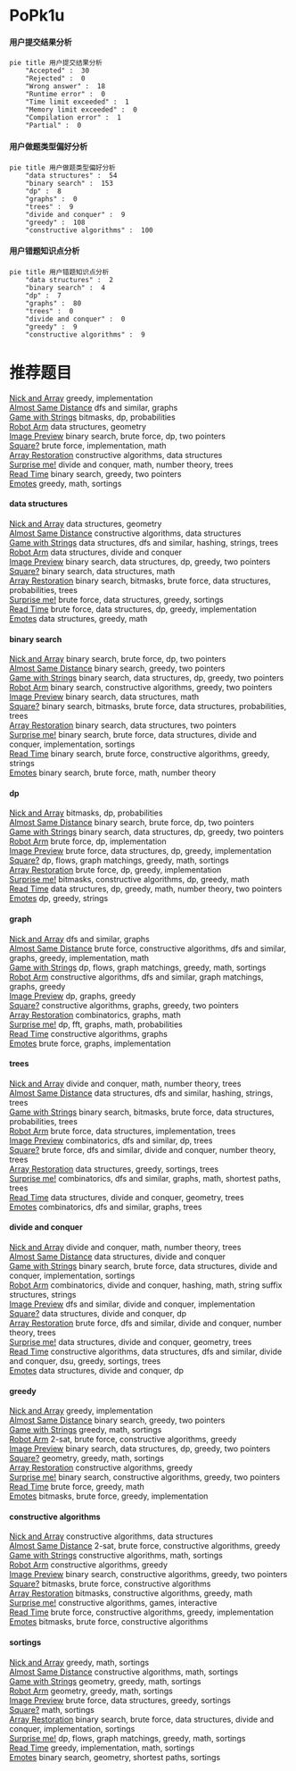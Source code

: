 # PoPk1u
<!-- tabs:start -->
#### **用户提交结果分析**

```mermaid
pie title 用户提交结果分析
    "Accepted" :  30
    "Rejected" :  0
    "Wrong answer" :  18
    "Runtime error" :  0
    "Time limit exceeded" :  1
    "Memory limit exceeded" :  0
    "Compilation error" :  1
    "Partial" :  0
```
#### **用户做题类型偏好分析**

```mermaid
pie title 用户做题类型偏好分析
    "data structures" :  54
    "binary search" :  153
    "dp" :  8
    "graphs" :  0
    "trees" :  9
    "divide and conquer" :  9
    "greedy" :  108
    "constructive algorithms" :  100
```
#### **用户错题知识点分析**

```mermaid
pie title 用户错题知识点分析
    "data structures" :  2
    "binary search" :  4
    "dp" :  7
    "graphs" :  80
    "trees" :  0
    "divide and conquer" :  0
    "greedy" :  9
    "constructive algorithms" :  9
```
<!-- tabs:end -->
# 推荐题目
[Nick and Array](http://codeforces.com/problemset/problem/1180/B)		greedy,
                        implementation		  
[Almost Same Distance](http://codeforces.com/problemset/problem/1266/F)		dfs and similar,
                        graphs		  
[Game with Strings](https://codeforces.com/contest/483/problem/E)		bitmasks,
                        dp,
                        probabilities		  
[Robot Arm](http://codeforces.com/problemset/problem/618/E)		data structures,
                        geometry		  
[Image Preview](http://codeforces.com/problemset/problem/650/B)		binary search,
                        brute force,
                        dp,
                        two pointers		  
[Square?](https://codeforces.com/contest/1347/problem/B)		brute force,
                        implementation,
                        math		  
[Array Restoration](http://codeforces.com/problemset/problem/1023/D)		constructive algorithms,
                        data structures		  
[Surprise me!](http://codeforces.com/problemset/problem/809/E)		divide and conquer,
                        math,
                        number theory,
                        trees		  
[Read Time](http://codeforces.com/problemset/problem/343/C)		binary search,
                        greedy,
                        two pointers		  
[Emotes](http://codeforces.com/problemset/problem/1117/B)		greedy,
                        math,
                        sortings		  
<!-- tabs:start -->
#### **data structures**
[Nick and Array](http://codeforces.com/problemset/problem/618/E)		data structures,
                        geometry		  
[Almost Same Distance](http://codeforces.com/problemset/problem/1023/D)		constructive algorithms,
                        data structures		  
[Game with Strings](http://codeforces.com/problemset/problem/786/D)		data structures,
                        dfs and similar,
                        hashing,
                        strings,
                        trees		  
[Robot Arm](http://codeforces.com/problemset/problem/1000/F)		data structures,
                        divide and conquer		  
[Image Preview](http://codeforces.com/problemset/problem/1492/C)		binary search,
                        data structures,
                        dp,
                        greedy,
                        two pointers		  
[Square?](http://codeforces.com/problemset/problem/1490/G)		binary search,
                        data structures,
                        math		  
[Array Restoration](http://codeforces.com/problemset/problem/1479/D)		binary search,
                        bitmasks,
                        brute force,
                        data structures,
                        probabilities,
                        trees		  
[Surprise me!](http://codeforces.com/problemset/problem/1497/A)		brute force,
                        data structures,
                        greedy,
                        sortings		  
[Read Time](http://codeforces.com/problemset/problem/1491/C)		brute force,
                        data structures,
                        dp,
                        greedy,
                        implementation		  
[Emotes](http://codeforces.com/problemset/problem/1492/B)		data structures,
                        greedy,
                        math		  
#### **binary search**
[Nick and Array](http://codeforces.com/problemset/problem/650/B)		binary search,
                        brute force,
                        dp,
                        two pointers		  
[Almost Same Distance](http://codeforces.com/problemset/problem/343/C)		binary search,
                        greedy,
                        two pointers		  
[Game with Strings](http://codeforces.com/problemset/problem/1492/C)		binary search,
                        data structures,
                        dp,
                        greedy,
                        two pointers		  
[Robot Arm](http://codeforces.com/problemset/problem/1463/D)		binary search,
                        constructive algorithms,
                        greedy,
                        two pointers		  
[Image Preview](http://codeforces.com/problemset/problem/1490/G)		binary search,
                        data structures,
                        math		  
[Square?](http://codeforces.com/problemset/problem/1479/D)		binary search,
                        bitmasks,
                        brute force,
                        data structures,
                        probabilities,
                        trees		  
[Array Restoration](http://codeforces.com/problemset/problem/1436/E)		binary search,
                        data structures,
                        two pointers		  
[Surprise me!](http://codeforces.com/problemset/problem/1461/D)		binary search,
                        brute force,
                        data structures,
                        divide and conquer,
                        implementation,
                        sortings		  
[Read Time](http://codeforces.com/problemset/problem/1493/C)		binary search,
                        brute force,
                        constructive algorithms,
                        greedy,
                        strings		  
[Emotes](http://codeforces.com/problemset/problem/1487/D)		binary search,
                        brute force,
                        math,
                        number theory		  
#### **dp**
[Nick and Array](https://codeforces.com/contest/483/problem/E)		bitmasks,
                        dp,
                        probabilities		  
[Almost Same Distance](http://codeforces.com/problemset/problem/650/B)		binary search,
                        brute force,
                        dp,
                        two pointers		  
[Game with Strings](http://codeforces.com/problemset/problem/1492/C)		binary search,
                        data structures,
                        dp,
                        greedy,
                        two pointers		  
[Robot Arm](https://codeforces.com/contest/1457/problem/C)		brute force,
                        dp,
                        implementation		  
[Image Preview](http://codeforces.com/problemset/problem/1491/C)		brute force,
                        data structures,
                        dp,
                        greedy,
                        implementation		  
[Square?](http://codeforces.com/problemset/problem/1437/C)		dp,
                        flows,
                        graph matchings,
                        greedy,
                        math,
                        sortings		  
[Array Restoration](http://codeforces.com/problemset/problem/1499/B)		brute force,
                        dp,
                        greedy,
                        implementation		  
[Surprise me!](http://codeforces.com/problemset/problem/1491/D)		bitmasks,
                        constructive algorithms,
                        dp,
                        greedy,
                        math		  
[Read Time](http://codeforces.com/problemset/problem/1497/E1)		data structures,
                        dp,
                        greedy,
                        math,
                        number theory,
                        two pointers		  
[Emotes](http://codeforces.com/problemset/problem/1466/C)		dp,
                        greedy,
                        strings		  
#### **graph**
[Nick and Array](http://codeforces.com/problemset/problem/1266/F)		dfs and similar,
                        graphs		  
[Almost Same Distance](http://codeforces.com/problemset/problem/1487/C)		brute force,
                        constructive algorithms,
                        dfs and similar,
                        graphs,
                        greedy,
                        implementation,
                        math		  
[Game with Strings](http://codeforces.com/problemset/problem/1437/C)		dp,
                        flows,
                        graph matchings,
                        greedy,
                        math,
                        sortings		  
[Robot Arm](http://codeforces.com/problemset/problem/1470/D)		constructive algorithms,
                        dfs and similar,
                        graph matchings,
                        graphs,
                        greedy		  
[Image Preview](http://codeforces.com/problemset/problem/1476/C)		dp,
                        graphs,
                        greedy		  
[Square?](http://codeforces.com/problemset/problem/1304/D)		constructive algorithms,
                        graphs,
                        greedy,
                        two pointers		  
[Array Restoration](http://codeforces.com/problemset/problem/1475/C)		combinatorics,
                        graphs,
                        math		  
[Surprise me!](http://codeforces.com/problemset/problem/553/E)		dp,
                        fft,
                        graphs,
                        math,
                        probabilities		  
[Read Time](http://codeforces.com/problemset/problem/1495/C)		constructive algorithms,
                        graphs		  
[Emotes](http://codeforces.com/problemset/problem/1510/K)		brute force,
                        graphs,
                        implementation		  
#### **trees**
[Nick and Array](http://codeforces.com/problemset/problem/809/E)		divide and conquer,
                        math,
                        number theory,
                        trees		  
[Almost Same Distance](http://codeforces.com/problemset/problem/786/D)		data structures,
                        dfs and similar,
                        hashing,
                        strings,
                        trees		  
[Game with Strings](http://codeforces.com/problemset/problem/1479/D)		binary search,
                        bitmasks,
                        brute force,
                        data structures,
                        probabilities,
                        trees		  
[Robot Arm](http://codeforces.com/problemset/problem/1511/C)		brute force,
                        data structures,
                        implementation,
                        trees		  
[Image Preview](http://codeforces.com/problemset/problem/1499/F)		combinatorics,
                        dfs and similar,
                        dp,
                        trees		  
[Square?](http://codeforces.com/problemset/problem/1491/E)		brute force,
                        dfs and similar,
                        divide and conquer,
                        number theory,
                        trees		  
[Array Restoration](http://codeforces.com/problemset/problem/1466/D)		data structures,
                        greedy,
                        sortings,
                        trees		  
[Surprise me!](http://codeforces.com/problemset/problem/1495/D)		combinatorics,
                        dfs and similar,
                        graphs,
                        math,
                        shortest paths,
                        trees		  
[Read Time](http://codeforces.com/problemset/problem/1303/G)		data structures,
                        divide and conquer,
                        geometry,
                        trees		  
[Emotes](http://codeforces.com/problemset/problem/1454/E)		combinatorics,
                        dfs and similar,
                        graphs,
                        trees		  
#### **divide and conquer**
[Nick and Array](http://codeforces.com/problemset/problem/809/E)		divide and conquer,
                        math,
                        number theory,
                        trees		  
[Almost Same Distance](http://codeforces.com/problemset/problem/1000/F)		data structures,
                        divide and conquer		  
[Game with Strings](http://codeforces.com/problemset/problem/1461/D)		binary search,
                        brute force,
                        data structures,
                        divide and conquer,
                        implementation,
                        sortings		  
[Robot Arm](http://codeforces.com/problemset/problem/1466/G)		combinatorics,
                        divide and conquer,
                        hashing,
                        math,
                        string suffix structures,
                        strings		  
[Image Preview](http://codeforces.com/problemset/problem/1490/D)		dfs and similar,
                        divide and conquer,
                        implementation		  
[Square?](https://codeforces.com/contest/1483/problem/C)		data structures,
                        divide and conquer,
                        dp		  
[Array Restoration](http://codeforces.com/problemset/problem/1491/E)		brute force,
                        dfs and similar,
                        divide and conquer,
                        number theory,
                        trees		  
[Surprise me!](http://codeforces.com/problemset/problem/1303/G)		data structures,
                        divide and conquer,
                        geometry,
                        trees		  
[Read Time](http://codeforces.com/problemset/problem/1494/D)		constructive algorithms,
                        data structures,
                        dfs and similar,
                        divide and conquer,
                        dsu,
                        greedy,
                        sortings,
                        trees		  
[Emotes](http://codeforces.com/problemset/problem/1482/E)		data structures,
                        divide and conquer,
                        dp		  
#### **greedy**
[Nick and Array](http://codeforces.com/problemset/problem/1180/B)		greedy,
                        implementation		  
[Almost Same Distance](http://codeforces.com/problemset/problem/343/C)		binary search,
                        greedy,
                        two pointers		  
[Game with Strings](http://codeforces.com/problemset/problem/1117/B)		greedy,
                        math,
                        sortings		  
[Robot Arm](http://codeforces.com/problemset/problem/1400/C)		2-sat,
                        brute force,
                        constructive algorithms,
                        greedy		  
[Image Preview](http://codeforces.com/problemset/problem/1492/C)		binary search,
                        data structures,
                        dp,
                        greedy,
                        two pointers		  
[Square?](https://codeforces.com/contest/1496/problem/C)		geometry,
                        greedy,
                        math,
                        sortings		  
[Array Restoration](http://codeforces.com/problemset/problem/1493/A)		constructive algorithms,
                        greedy		  
[Surprise me!](http://codeforces.com/problemset/problem/1463/D)		binary search,
                        constructive algorithms,
                        greedy,
                        two pointers		  
[Read Time](http://codeforces.com/problemset/problem/1462/C)		brute force,
                        greedy,
                        math		  
[Emotes](http://codeforces.com/problemset/problem/1494/B)		bitmasks,
                        brute force,
                        greedy,
                        implementation		  
#### **constructive algorithms**
[Nick and Array](http://codeforces.com/problemset/problem/1023/D)		constructive algorithms,
                        data structures		  
[Almost Same Distance](http://codeforces.com/problemset/problem/1400/C)		2-sat,
                        brute force,
                        constructive algorithms,
                        greedy		  
[Game with Strings](http://codeforces.com/problemset/problem/538/G)		constructive algorithms,
                        math,
                        sortings		  
[Robot Arm](http://codeforces.com/problemset/problem/1493/A)		constructive algorithms,
                        greedy		  
[Image Preview](http://codeforces.com/problemset/problem/1463/D)		binary search,
                        constructive algorithms,
                        greedy,
                        two pointers		  
[Square?](https://codeforces.com/contest/1456/problem/B)		bitmasks,
                        brute force,
                        constructive algorithms		  
[Array Restoration](http://codeforces.com/problemset/problem/1492/D)		bitmasks,
                        constructive algorithms,
                        greedy,
                        math		  
[Surprise me!](https://codeforces.com/contest/1504/problem/D)		constructive algorithms,
                        games,
                        interactive		  
[Read Time](https://codeforces.com/contest/1483/problem/A)		brute force,
                        constructive algorithms,
                        greedy,
                        implementation		  
[Emotes](https://codeforces.com/contest/1457/problem/D)		bitmasks,
                        brute force,
                        constructive algorithms		  
#### **sortings**
[Nick and Array](http://codeforces.com/problemset/problem/1117/B)		greedy,
                        math,
                        sortings		  
[Almost Same Distance](http://codeforces.com/problemset/problem/538/G)		constructive algorithms,
                        math,
                        sortings		  
[Game with Strings](https://codeforces.com/contest/1496/problem/C)		geometry,
                        greedy,
                        math,
                        sortings		  
[Robot Arm](http://codeforces.com/problemset/problem/1495/A)		geometry,
                        greedy,
                        math,
                        sortings		  
[Image Preview](http://codeforces.com/problemset/problem/1497/A)		brute force,
                        data structures,
                        greedy,
                        sortings		  
[Square?](http://codeforces.com/problemset/problem/1427/A)		math,
                        sortings		  
[Array Restoration](http://codeforces.com/problemset/problem/1461/D)		binary search,
                        brute force,
                        data structures,
                        divide and conquer,
                        implementation,
                        sortings		  
[Surprise me!](http://codeforces.com/problemset/problem/1437/C)		dp,
                        flows,
                        graph matchings,
                        greedy,
                        math,
                        sortings		  
[Read Time](http://codeforces.com/problemset/problem/1473/A)		greedy,
                        implementation,
                        math,
                        sortings		  
[Emotes](http://codeforces.com/problemset/problem/1486/B)		binary search,
                        geometry,
                        shortest paths,
                        sortings		  
<!-- tabs:end -->
